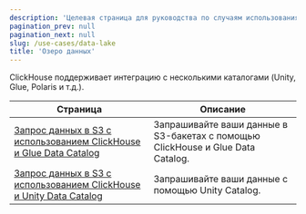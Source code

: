 ```yaml
---
description: 'Целевая страница для руководства по случаям использования озера данных'
pagination_prev: null
pagination_next: null
slug: /use-cases/data-lake
title: 'Озеро данных'
---
```


ClickHouse поддерживает интеграцию с несколькими каталогами (Unity, Glue, Polaris и т.д.).

| Страница | Описание |
|-----|-----|
| [Запрос данных в S3 с использованием ClickHouse и Glue Data Catalog](/use-cases/data-lake/glue-catalog) | Запрашивайте ваши данные в S3-бакетах с помощью ClickHouse и Glue Data Catalog. |
| [Запрос данных в S3 с использованием ClickHouse и Unity Data Catalog](/use-cases/data-lake/unity-catalog) | Запрашивайте ваши данные с помощью Unity Catalog. |
